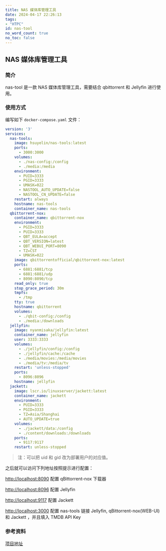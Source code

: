 ```yaml
---
title: NAS 媒体库管理工具
date: 2024-04-17 22:26:13
tags:
- "HTPC"
id: nas-tool
no_word_count: true
no_toc: false
---
```


## NAS 媒体库管理工具

### 简介

nas-tool 是一款 NAS 媒体库管理工具，需要结合 qbittorrent 和 Jellyfin 进行使用。

### 使用方式

编写如下 `docker-compose.yaml` 文件：

```yaml
version: '3'
services:
  nas-tools:
    image: hsuyelin/nas-tools:latest
    ports:
      - 3000:3000
    volumes:
      - ./nas-config:/config
      - ./media:/media
    environment: 
      - PUID=3333
      - PGID=3333
      - UMASK=022
      - NASTOOL_AUTO_UPDATE=false
      - NASTOOL_CN_UPDATE=false
    restart: always
    hostname: nas-tools
    container_name: nas-tools
  qbittorrent-nox:
    container_name: qbittorrent-nox
    environment:
      - PGID=3333
      - PUID=3333
      - QBT_EULA=accept
      - QBT_VERSION=latest
      - QBT_WEBUI_PORT=8090
      - TZ=CST
      - UMASK=022
    image: qbittorrentofficial/qbittorrent-nox:latest
    ports:
      - 6881:6881/tcp
      - 6881:6881/udp
      - 8090:8090/tcp
    read_only: true
    stop_grace_period: 30m
    tmpfs:
      - /tmp
    tty: true
    hostname: qbittorrent
    volumes:
      - ./qbit-config:/config
      - ./media:/downloads
  jellyfin:
    image: nyanmisaka/jellyfin:latest
    container_name: jellyfin
    user: 3333:3333
    volumes:
      - ./jellyfin/config:/config
      - ./jellyfin/cache:/cache
      - ./media/movies:/media/movies
      - ./media/tv:/media/tv
    restart: 'unless-stopped'
    ports:
      - 8096:8096
    hostname: jellyfin
  jackett:
    image: lscr.io/linuxserver/jackett:latest
    container_name: jackett
    environment:
      - PUID=3333
      - PGID=3333
      - TZ=Asia/Shanghai
      - AUTO_UPDATE=true
    volumes:
      - ./jackett/data:/config
      - ./content/downloads:/downloads
    ports:
      - 9117:9117
    restart: unless-stopped
```

> 注：可以把 uid 和 gid 改为部署用户的对应值。

之后就可以访问下列地址按照提示进行配置：

[http://localhost:8090](http://localhost:8090) 配置 qBittorrent-nox 下载器

[http://localhost:8096](http://localhost:8096) 配置 Jellyfin 

[http://localhost:9117](http://localhost:9117) 配置 Jackett

[http://localhost:3000](http://localhost:3000) 配置 nas-tools 链接 Jellyfin, qBittorrent-nox(WEB-UI) 和 Jackett ，并且填入 TMDB API Key  

### 参考资料

[项目地址](https://github.com/hsuyelin/nas-tools)